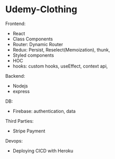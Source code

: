 # Udemy-Clothing

Frontend:

- React
- Class Components
- Router: Dynamic Router
- Redux: Persist, Reselect(Memoization), thunk,
- Styled components
- HOC
- hooks: custom hooks, useEffect, context api,


Backend:

- Nodejs 
- express


DB:

- Firebase: authentication, data

Third Parties:
- Stripe Payment

Devops:
- Deploying CICD with Heroku
